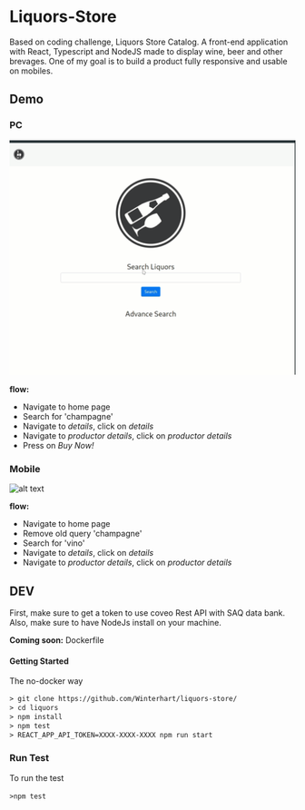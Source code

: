 # Liquors-Store

Based on coding challenge, Liquors Store Catalog.
A front-end application with React, Typescript and NodeJS made to display wine, beer and other brevages. 
One of my goal is to build a product fully responsive and usable on mobiles.

## Demo

### PC 

![alt text](https://github.com/Winterhart/liquors-store/blob/master/docs/liquors-store.gif "store")


**flow:**
- Navigate to home page
- Search for 'champagne'
- Navigate to *details*, click on *details*
- Navigate to *productor details*, click on *productor details*
- Press on *Buy Now!*


### Mobile
![alt text](https://github.com/Winterhart/liquors-store/blob/extra-search/docs/mobile.gif "store")


**flow:**
- Navigate to home page
- Remove old query 'champagne'
- Search for 'vino'
- Navigate to *details*, click on *details*
- Navigate to *productor details*, click on *productor details*


## DEV

First, make sure to get a token to use coveo Rest API with SAQ data bank.
Also, make sure to have NodeJs install on your machine.

**Coming soon:** Dockerfile

#### Getting Started

The no-docker way

```
> git clone https://github.com/Winterhart/liquors-store/
> cd liquors
> npm install
> npm test
> REACT_APP_API_TOKEN=XXXX-XXXX-XXXX npm run start

```

### Run Test

To run the test

`>npm test`


